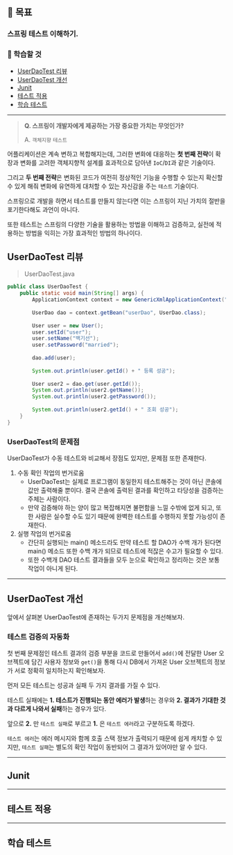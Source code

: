 ## 🎯 목표
### 스프링 테스트 이해하기.

### 📌 학습할 것
- [UserDaoTest 리뷰](#userdaotest-리뷰)
- [UserDaoTest 개선](#userdaotest-개선)
- [Junit](#junit)
- [테스트 적용](#테스트-적용)
- [학습 테스트](#학습-테스트)

---

> **Q. 스프링이 개발자에게 제공하는 가장 중요한 가치는 무엇인가?**
>
> A. `객체지향` `테스트`

 어플리케이션은 계속 변하고 복합해지는데, 그러한 변화에 대응하는 **첫 번째 전략**이 확장과 변화를 고려한 객체지향적 설계를 효과적으로 담아낸 `IoC`/`DI`과 같은 기술이다.
 
 그리고 **두 번째 전략**은 변화된 코드가 여전히 정상적인 기능을 수행할 수 있는지 확신할 수 있게 해줘 변화에 유연하게 대처할 수 있는 자신감을 주는 `테스트` 기술이다.
 
 스프링으로 개발을 하면서 테스트를 만들지 않는다면 이는 스프링이 지닌 가치의 절반을 포기한다해도 과언이 아니다.
 
 또한 테스트는 스프링의 다양한 기술을 활용하는 방법을 이해하고 검증하고, 실전에 적용하는 방법을 익히는 가장 효과적인 방법의 하나이다.

## UserDaoTest 리뷰

> UserDaoTest.java
```java
public class UserDaoTest {
	public static void main(String[] args) {
		ApplicationContext context = new GenericXmlApplicationContext("applicationContext.xml");
		
		UserDao dao = context.getBean("userDao", UserDao.class);
		
		User user = new User();
		user.setId("user");
		user.setName("백기선");
		user.setPassword("married");
		
		dao.add(user);
		
		System.out.println(user.getId() + " 등록 성공");
		
		User user2 = dao.get(user.getId());
		System.out.println(user2.getName());
		System.out.println(user2.getPassword());
		
		System.out.println(user2.getId() + " 조회 성공");
	}
} 
```

### UserDaoTest의 문제점
UserDaoTest가 수동 테스트와 비교해서 장점도 있지만, 문제점 또한 존재한다.

1. 수동 확인 작업의 번거로움
    - UserDaoTest는 실제로 프로그램이 동일한지 테스트해주는 것이 아닌 콘솔에 값만 출력해줄 뿐이다. 결국 콘솔에 출력된 결과를 확인하고 타당성을 검증하는 주체는 사람이다.
    - 만약 검증해야 하는 양이 많고 복잡해지면 불편함을 느낄 수밖에 없게 되고, 또한 사람은 실수할 수도 있기 때문에 완벽한 테스트를 수행하지 못할 가능성이 존재한다.
2. 실행 작업의 번거로움
    - 간단히 실행되는 main() 메소드라도 만약 테스트 할 DAO가 수백 개가 된다면 main() 메소드 또한 수백 개가 되므로 테스트에 적잖은 수고가 필요할 수 있다.
    - 또한 수백개 DAO 테스트 결과들을 모두 눈으로 확인하고 정리하는 것은 보통 작업이 아니게 된다. 

---

## UserDaoTest 개선

앞에서 살펴본 UserDaoTest에 존재하는 두가지 문제점을 개선해보자.

### 테스트 검증의 자동화

첫 번째 문제점인 테스트 결과의 검증 부분을 코드로 만들어서 `add()`에 전달한 User 오브젝트에 담긴 사용자 정보와 `get()`을 통해 다시 DB에서 가져온 User 오브젝트의 정보가 서로 정확히 일치하는지 확인해보자.

먼저 모든 테스트는 성공과 실패 두 가지 결과를 가질 수 있다.

테스트 실패에는 **1. 테스트가 진행되는 동안 에러가 발생**하는 경우와 **2. 결과가 기대한 것과 다르게 나와서 실패**하는 경우가 있다.

앞으로 **2.** 만 `테스트 실패`로 부르고 **1.** 은 `테스트 에러`라고 구분하도록 하겠다.

`테스트 에러`는 에러 메시지와 함께 호출 스택 정보가 출력되기 때문에 쉽게 캐치할 수 있지만, `테스트 실패`는 별도의 확인 작업이 동반되어 그 결과가 있어야만 알 수 있다.




---

## Junit

---

## 테스트 적용

---

## 학습 테스트

